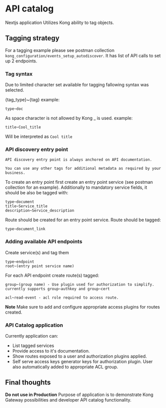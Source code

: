 # API catalog

Nextjs application Utilizes Kong ability to tag objects.

## Tagging strategy

For a tagging example please see postman collection `kong_configuration/events_setup_autodiscover`.
It has list of API calls to set up 2 endpoints.

### Tag syntax

Due to limited character set available for tagging fallowing syntax was selected.

{tag_type}~{tag}
example:

    type~doc
As space character is not allowed by Kong _ is used.
example:

    title~Cool_title
Will be interpreted as ```Cool title```

### API discovery entry point

    API discovery entry point is always anchored on API documentation.

    You can use any other tags for additional metadata as required by your business.

To create an entry point first create an entry point service (see postman collection for an example).
Additionally to mandatory service fields, it should be also be tagged with:

    type~document
    title~Service_title
    description~Service_description

Route should be created for an entry point service.
Route should be tagged:

    type~document_link

### Adding available API endpoints

Create service(s) and tag them

    type~endpoint
    root~(entry point service name)

For each API endpoint create route(s) tagged:

    group~(group name) - Use plugin used for authorization to simplify.
    currently supports group~authkey and group~cert

    acl~read-event - acl role required to access route.

**Note** Make sure to add and configure appropriate access plugins for routes created.

### API Catalog application

Currently application can:

* List tagged services
* Provide access to it's documentation.
* Show routes exposed to a user and authorization plugins applied.
* Self serve access keys generator keys for authorization plugin. User also automatically added to appropriate ACL group.

## Final thoughts

**Do not use in Production** Purpose of application is to demonstrate Kong Gateway possibilities and developer API catalog functionality.
